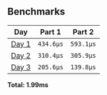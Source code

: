 <!--- benchmarking table --->
## Benchmarks

| Day | Part 1 | Part 2 |
| :---: | :---: | :---:  |
| [Day 1](./src/bin/01.rs) | `434.6µs` | `593.1µs` |
| [Day 2](./src/bin/02.rs) | `310.4µs` | `305.9µs` |
| [Day 3](./src/bin/03.rs) | `205.6µs` | `139.8µs` |

**Total: 1.99ms**
<!--- benchmarking table --->
